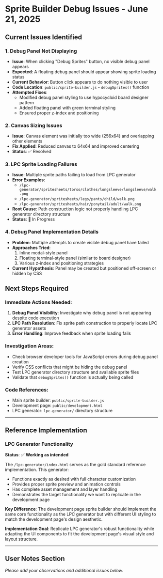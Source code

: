 
# Sprite Builder Debug Issues - June 21, 2025

## Current Issues Identified

### 1. Debug Panel Not Displaying
- **Issue**: When clicking "Debug Sprites" button, no visible debug panel appears
- **Expected**: A floating debug panel should appear showing sprite loading status
- **Current Behavior**: Button click appears to do nothing visible to user
- **Code Location**: `public/sprite-builder.js` - `debugSprites()` function
- **Attempted Fixes**: 
  - Modified debug panel styling to use hypocycloid board designer pattern
  - Added floating panel with green terminal styling
  - Ensured proper z-index and positioning

### 2. Canvas Sizing Issues
- **Issue**: Canvas element was initially too wide (256x64) and overlapping other elements
- **Fix Applied**: Reduced canvas to 64x64 and improved centering
- **Status**: ✅ Resolved

### 3. LPC Sprite Loading Failures
- **Issue**: Multiple sprite paths failing to load from LPC generator
- **Error Examples**:
  - `/lpc-generator/spritesheets/torso/clothes/longsleeve/longsleeve/walk.png`
  - `/lpc-generator/spritesheets/legs/pants/child/walk.png`
  - `/lpc-generator/spritesheets/hair/ponytail/adult/walk.png`
- **Root Cause**: Path construction logic not properly handling LPC generator directory structure
- **Status**: 🔄 In Progress

### 4. Debug Panel Implementation Details
- **Problem**: Multiple attempts to create visible debug panel have failed
- **Approaches Tried**:
  1. Inline modal-style panel
  2. Floating terminal-style panel (similar to board designer)
  3. Various z-index and positioning strategies
- **Current Hypothesis**: Panel may be created but positioned off-screen or hidden by CSS

## Next Steps Required

### Immediate Actions Needed:
1. **Debug Panel Visibility**: Investigate why debug panel is not appearing despite code execution
2. **LPC Path Resolution**: Fix sprite path construction to properly locate LPC generator assets
3. **Error Handling**: Improve feedback when sprite loading fails

### Investigation Areas:
- Check browser developer tools for JavaScript errors during debug panel creation
- Verify CSS conflicts that might be hiding the debug panel
- Test LPC generator directory structure and available sprite files
- Validate that `debugSprites()` function is actually being called

### Code References:
- Main sprite builder: `public/sprite-builder.js`
- Development page: `public/development.html`
- LPC generator: `lpc-generator/` directory structure

---

## Reference Implementation

### LPC Generator Functionality
**Status**: ✅ **Working as intended**

The `/lpc-generator/index.html` serves as the gold standard reference implementation. This generator:
- Functions exactly as desired with full character customization
- Provides proper sprite preview and animation controls
- Has complete asset management and layer handling
- Demonstrates the target functionality we want to replicate in the development page

**Key Difference**: The development page sprite builder should implement the same core functionality as the LPC generator but with different UI styling to match the development page's design aesthetic.

**Implementation Goal**: Replicate LPC generator's robust functionality while adapting the UI components to fit the development page's visual style and layout structure.

---

## User Notes Section
*Please add your observations and additional issues below:*

